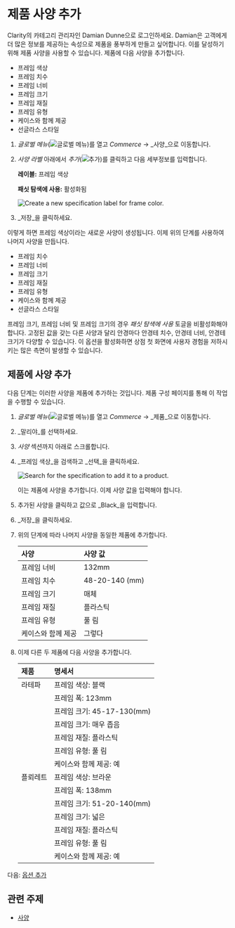 # 제품 사양 추가

Clarity의 카테고리 관리자인 Damian Dunne으로 로그인하세요. Damian은 고객에게 더 많은 정보를 제공하는 속성으로 제품을 풍부하게 만들고 싶어합니다. 이를 달성하기 위해 제품 사양을 사용할 수 있습니다. 제품에 다음 사양을 추가합니다.

* 프레임 색상
* 프레임 치수
* 프레임 너비
* 프레임 크기
* 프레임 재질
* 프레임 유형
* 케이스와 함께 제공
* 선글라스 스타일

1. _글로벌 메뉴_(![글로벌 메뉴](../../images/icon-applications-menu.png))를 열고 _Commerce_ &rarr; _사양_으로 이동합니다.

1. _사양 라벨_ 아래에서 _추가_(![추가](../../images/icon-add.png))를 클릭하고 다음 세부정보를 입력합니다.

   **레이블:** 프레임 색상

   **패싯 탐색에 사용:** 활성화됨

   ![Create a new specification label for frame color.](./adding-product-specifications/images/01.png)

1. _저장_을 클릭하세요.

이렇게 하면 프레임 색상이라는 새로운 사양이 생성됩니다. 이제 위의 단계를 사용하여 나머지 사양을 만듭니다.

* 프레임 치수
* 프레임 너비
* 프레임 크기
* 프레임 재질
* 프레임 유형
* 케이스와 함께 제공
* 선글라스 스타일

프레임 크기, 프레임 너비 및 프레임 크기의 경우 _패싯 탐색에 사용_ 토글을 비활성화해야 합니다. 고정된 값을 갖는 다른 사양과 달리 안경마다 안경테 치수, 안경테 너비, 안경테 크기가 다양할 수 있습니다. 이 옵션을 활성화하면 상점 첫 화면에 사용자 경험을 저하시키는 많은 측면이 발생할 수 있습니다.

## 제품에 사양 추가

다음 단계는 이러한 사양을 제품에 추가하는 것입니다. 제품 구성 페이지를 통해 이 작업을 수행할 수 있습니다.

1. _글로벌 메뉴_(![글로벌 메뉴](../../images/icon-applications-menu.png))를 열고 _Commerce_ &rarr; _제품_으로 이동합니다.

1. _말리야_를 선택하세요.

1. _사양_ 섹션까지 아래로 스크롤합니다.

1. _프레임 색상_을 검색하고 _선택_을 클릭하세요.

   ![Search for the specification to add it to a product.](./adding-product-specifications/images/02.png)

   이는 제품에 사양을 추가합니다. 이제 사양 값을 입력해야 합니다.

1. 추가된 사양을 클릭하고 값으로 _Black_을 입력합니다.

1. _저장_을 클릭하세요.

1. 위의 단계에 따라 나머지 사양을 동일한 제품에 추가합니다.

   | 사양         | 사양 값                              |
   | :--------- | :-------------------------------- |
   | 프레임 너비     | 132mm                             |
   | 프레임 치수     | 48-20-140 (mm) |
   | 프레임 크기     | 매체                                |
   | 프레임 재질     | 플라스틱                              |
   | 프레임 유형     | 풀 림                               |
   | 케이스와 함께 제공 | 그렇다                               |

1. 이제 다른 두 제품에 다음 사양을 추가합니다.

   | 제품   | 명세서                                      |
   | :--- | :--------------------------------------- |
   | 라테파  | 프레임 색상: 블랙                               |
   |      | 프레임 폭: 123mm                             |
   |      | 프레임 크기: 45-17-130(mm) |
   |      | 프레임 크기: 매우 좁음                            |
   |      | 프레임 재질: 플라스틱                             |
   |      | 프레임 유형: 풀 림                              |
   |      | 케이스와 함께 제공: 예                            |
   | 플뢰레트 | 프레임 색상: 브라운                              |
   |      | 프레임 폭: 138mm                             |
   |      | 프레임 크기: 51-20-140(mm) |
   |      | 프레임 크기: 넓은                               |
   |      | 프레임 재질: 플라스틱                             |
   |      | 프레임 유형: 풀 림                              |
   |      | 케이스와 함께 제공: 예                            |

다음: [옵션 추가](./adding-options.md) 

## 관련 주제

* [사양](https://learn.liferay.com/web/guest/w/commerce/product-management/creating-and-managing-products/products/specifications) 
